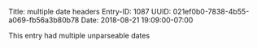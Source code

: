 Title: multiple date headers
Entry-ID: 1087
UUID: 021ef0b0-7838-4b55-a069-fb56a3b80b78
Date: 2018-08-21 19:09:00-07:00

This entry had multiple unparseable dates
